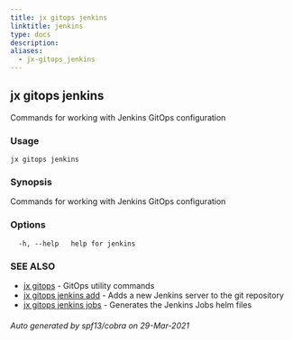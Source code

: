 ```yaml
---
title: jx gitops jenkins
linktitle: jenkins
type: docs
description: 
aliases:
  - jx-gitops_jenkins
---
```


## jx gitops jenkins

Commands for working with Jenkins GitOps configuration

### Usage

```
jx gitops jenkins
```

### Synopsis

Commands for working with Jenkins GitOps configuration

### Options

```
  -h, --help   help for jenkins
```

### SEE ALSO

* [jx gitops](..)	 - GitOps utility commands
* [jx gitops jenkins add](jx-gitops_jenkins_add)	 - Adds a new Jenkins server to the git repository
* [jx gitops jenkins jobs](jx-gitops_jenkins_jobs)	 - Generates the Jenkins Jobs helm files

###### Auto generated by spf13/cobra on 29-Mar-2021
